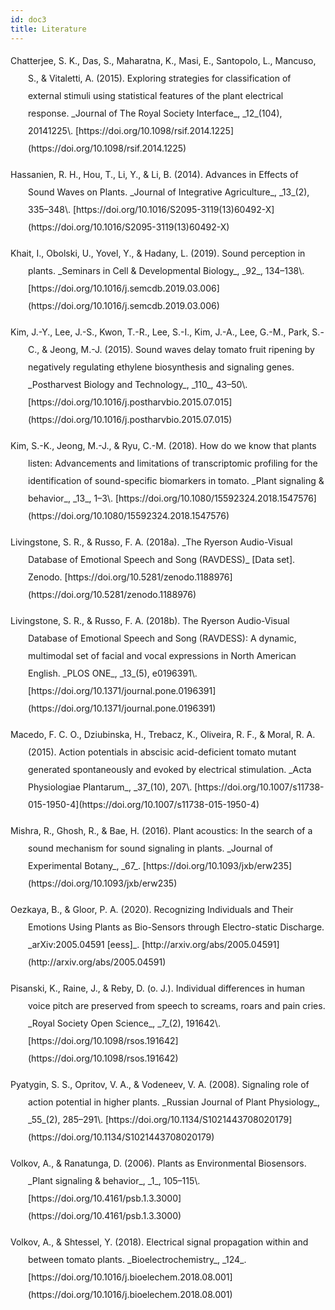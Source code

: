 ```yaml
---
id: doc3
title: Literature
---
```


<div class="csl-bib-body" style="line-height: 2; margin-left: 2em; text-indent:-2em;">

<div class="csl-entry">Chatterjee, S. K., Das, S., Maharatna, K., Masi, E., Santopolo, L., Mancuso, S., & Vitaletti, A. (2015). Exploring strategies for classification of external stimuli using statistical features of the plant electrical response. _Journal of The Royal Society Interface_, _12_(104), 20141225\. [https://doi.org/10.1098/rsif.2014.1225](https://doi.org/10.1098/rsif.2014.1225)</div>

<span class="Z3988" title="url_ver=Z39.88-2004&amp;ctx_ver=Z39.88-2004&amp;rfr_id=info%3Asid%2Fzotero.org%3A2&amp;rft_id=info%3Adoi%2F10.1098%2Frsif.2014.1225&amp;rft_val_fmt=info%3Aofi%2Ffmt%3Akev%3Amtx%3Ajournal&amp;rft.genre=article&amp;rft.atitle=Exploring%20strategies%20for%20classification%20of%20external%20stimuli%20using%20statistical%20features%20of%20the%20plant%20electrical%20response&amp;rft.jtitle=Journal%20of%20The%20Royal%20Society%20Interface&amp;rft.stitle=Journal%20of%20The%20Royal%20Society%20Interface&amp;rft.volume=12&amp;rft.issue=104&amp;rft.aufirst=Shre%20Kumar&amp;rft.aulast=Chatterjee&amp;rft.au=Shre%20Kumar%20Chatterjee&amp;rft.au=Saptarshi%20Das&amp;rft.au=Koushik%20Maharatna&amp;rft.au=Elisa%20Masi&amp;rft.au=Luisa%20Santopolo&amp;rft.au=Stefano%20Mancuso&amp;rft.au=Andrea%20Vitaletti&amp;rft.date=2015-03-06&amp;rft.pages=20141225"></span>

<div class="csl-entry">Hassanien, R. H., Hou, T., Li, Y., & Li, B. (2014). Advances in Effects of Sound Waves on Plants. _Journal of Integrative Agriculture_, _13_(2), 335–348\. [https://doi.org/10.1016/S2095-3119(13)60492-X](https://doi.org/10.1016/S2095-3119(13)60492-X)</div>

<span class="Z3988" title="url_ver=Z39.88-2004&amp;ctx_ver=Z39.88-2004&amp;rfr_id=info%3Asid%2Fzotero.org%3A2&amp;rft_id=info%3Adoi%2F10.1016%2FS2095-3119(13)60492-X&amp;rft_val_fmt=info%3Aofi%2Ffmt%3Akev%3Amtx%3Ajournal&amp;rft.genre=article&amp;rft.atitle=Advances%20in%20Effects%20of%20Sound%20Waves%20on%20Plants&amp;rft.jtitle=Journal%20of%20Integrative%20Agriculture&amp;rft.stitle=Journal%20of%20Integrative%20Agriculture&amp;rft.volume=13&amp;rft.issue=2&amp;rft.aufirst=Reda%20HE&amp;rft.aulast=Hassanien&amp;rft.au=Reda%20HE%20Hassanien&amp;rft.au=Tian-zhen%20Hou&amp;rft.au=Yu-feng%20Li&amp;rft.au=Bao-ming%20Li&amp;rft.date=2014-02-01&amp;rft.pages=335-348&amp;rft.spage=335&amp;rft.epage=348&amp;rft.issn=2095-3119&amp;rft.language=en"></span>

<div class="csl-entry">Khait, I., Obolski, U., Yovel, Y., & Hadany, L. (2019). Sound perception in plants. _Seminars in Cell & Developmental Biology_, _92_, 134–138\. [https://doi.org/10.1016/j.semcdb.2019.03.006](https://doi.org/10.1016/j.semcdb.2019.03.006)</div>

<span class="Z3988" title="url_ver=Z39.88-2004&amp;ctx_ver=Z39.88-2004&amp;rfr_id=info%3Asid%2Fzotero.org%3A2&amp;rft_id=info%3Adoi%2F10.1016%2Fj.semcdb.2019.03.006&amp;rft_val_fmt=info%3Aofi%2Ffmt%3Akev%3Amtx%3Ajournal&amp;rft.genre=article&amp;rft.atitle=Sound%20perception%20in%20plants&amp;rft.jtitle=Seminars%20in%20Cell%20%26%20Developmental%20Biology&amp;rft.stitle=Seminars%20in%20Cell%20%26%20Developmental%20Biology&amp;rft.volume=92&amp;rft.aufirst=I.&amp;rft.aulast=Khait&amp;rft.au=I.%20Khait&amp;rft.au=U.%20Obolski&amp;rft.au=Y.%20Yovel&amp;rft.au=L.%20Hadany&amp;rft.date=2019-08-01&amp;rft.pages=134-138&amp;rft.spage=134&amp;rft.epage=138&amp;rft.issn=1084-9521&amp;rft.language=en"></span>

<div class="csl-entry">Kim, J.-Y., Lee, J.-S., Kwon, T.-R., Lee, S.-I., Kim, J.-A., Lee, G.-M., Park, S.-C., & Jeong, M.-J. (2015). Sound waves delay tomato fruit ripening by negatively regulating ethylene biosynthesis and signaling genes. _Postharvest Biology and Technology_, _110_, 43–50\. [https://doi.org/10.1016/j.postharvbio.2015.07.015](https://doi.org/10.1016/j.postharvbio.2015.07.015)</div>

<span class="Z3988" title="url_ver=Z39.88-2004&amp;ctx_ver=Z39.88-2004&amp;rfr_id=info%3Asid%2Fzotero.org%3A2&amp;rft_id=info%3Adoi%2F10.1016%2Fj.postharvbio.2015.07.015&amp;rft_val_fmt=info%3Aofi%2Ffmt%3Akev%3Amtx%3Ajournal&amp;rft.genre=article&amp;rft.atitle=Sound%20waves%20delay%20tomato%20fruit%20ripening%20by%20negatively%20regulating%20ethylene%20biosynthesis%20and%20signaling%20genes&amp;rft.jtitle=Postharvest%20Biology%20and%20Technology&amp;rft.stitle=Postharvest%20Biology%20and%20Technology&amp;rft.volume=110&amp;rft.aufirst=Joo-Yeol&amp;rft.aulast=Kim&amp;rft.au=Joo-Yeol%20Kim&amp;rft.au=Jin-Su%20Lee&amp;rft.au=Taek-Ryoun%20Kwon&amp;rft.au=Soo-In%20Lee&amp;rft.au=Jin-A.%20Kim&amp;rft.au=Gyu-Myoung%20Lee&amp;rft.au=Soo-Chul%20Park&amp;rft.au=Mi-Jeong%20Jeong&amp;rft.date=2015-12-01&amp;rft.pages=43-50&amp;rft.spage=43&amp;rft.epage=50&amp;rft.issn=0925-5214&amp;rft.language=en"></span>

<div class="csl-entry">Kim, S.-K., Jeong, M.-J., & Ryu, C.-M. (2018). How do we know that plants listen: Advancements and limitations of transcriptomic profiling for the identification of sound-specific biomarkers in tomato. _Plant signaling & behavior_, _13_, 1–3\. [https://doi.org/10.1080/15592324.2018.1547576](https://doi.org/10.1080/15592324.2018.1547576)</div>

<span class="Z3988" title="url_ver=Z39.88-2004&amp;ctx_ver=Z39.88-2004&amp;rfr_id=info%3Asid%2Fzotero.org%3A2&amp;rft_id=info%3Adoi%2F10.1080%2F15592324.2018.1547576&amp;rft_val_fmt=info%3Aofi%2Ffmt%3Akev%3Amtx%3Ajournal&amp;rft.genre=article&amp;rft.atitle=How%20do%20we%20know%20that%20plants%20listen%3A%20Advancements%20and%20limitations%20of%20transcriptomic%20profiling%20for%20the%20identification%20of%20sound-specific%20biomarkers%20in%20tomato&amp;rft.jtitle=Plant%20signaling%20%26%20behavior&amp;rft.stitle=Plant%20signaling%20%26%20behavior&amp;rft.volume=13&amp;rft.aufirst=Seon-Kyu&amp;rft.aulast=Kim&amp;rft.au=Seon-Kyu%20Kim&amp;rft.au=Mi-Jeong%20Jeong&amp;rft.au=Choong-Min%20Ryu&amp;rft.date=2018-11-16&amp;rft.pages=1-3&amp;rft.spage=1&amp;rft.epage=3"></span>

<div class="csl-entry">Livingstone, S. R., & Russo, F. A. (2018a). _The Ryerson Audio-Visual Database of Emotional Speech and Song (RAVDESS)_ [Data set]. Zenodo. [https://doi.org/10.5281/zenodo.1188976](https://doi.org/10.5281/zenodo.1188976)</div>

<span class="Z3988" title="url_ver=Z39.88-2004&amp;ctx_ver=Z39.88-2004&amp;rfr_id=info%3Asid%2Fzotero.org%3A2&amp;rft_val_fmt=info%3Aofi%2Ffmt%3Akev%3Amtx%3Adc&amp;rft.type=document&amp;rft.title=The%20Ryerson%20Audio-Visual%20Database%20of%20Emotional%20Speech%20and%20Song%20(RAVDESS)&amp;rft.publisher=Zenodo&amp;rft.description=Citing%20the%20RAVDESS%20The%20RAVDESS%20is%20released%20under%20a%20Creative%20Commons%20Attribution%20license%2C%20so%20please%20cite%20the%20RAVDESS%20if%20it%20is%20used%20in%20your%20work%20in%20any%20form.%C2%A0%20Published%20academic%20papers%20should%20use%20the%20academic%20paper%20citation%20for%20our%20PLoS1%20paper.%C2%A0%20Personal%20works%2C%20such%20as%20machine%20learning%20projects%2Fblog%20posts%2C%20should%20provide%20a%20URL%20to%20this%20Zenodo%20page%2C%20though%20a%20reference%20to%20our%20PLoS1%20paper%20would%20also%20be%20appreciated.%20Academic%20paper%20citation%20Livingstone%20SR%2C%20Russo%20FA%20(2018)%20The%20Ryerson%20Audio-Visual%20Database%20of%20Emotional%20Speech%20and%20Song%20(RAVDESS)%3A%20A%20dynamic%2C%20multimodal%20set%20of%20facial%20and%20vocal%20expressions%20in%20North%20American%20English.%20PLoS%20ONE%2013(5)%3A%20e0196391.%20https%3A%2F%2Fdoi.org%2F10.1371%2Fjournal.pone.0196391.%20Personal%20use%20citation%20Include%20a%20link%20to%20this%20Zenodo%20page%20-%20https%3A%2F%2Fzenodo.org%2Frecord%2F1188976%20Commercial%20Licenses%20Commercial%20licenses%20for%20the%20RAVDESS%20can%20be%20purchased.%C2%A0%20For%20more%20information%2C%20please%20visit%20our%20license%20fee%20page%2C%20or%20contact%20us%20at%20ravdess%40gmail.com.%20Contact%20Information%20If%20you%20would%20like%20further%20information%20about%20the%20RAVDESS%2C%20to%20purchase%20a%20commercial%20license%2C%20or%20if%20you%20experience%20any%20issues%20downloading%20files%2C%20please%20contact%20us%20at%20ravdess%40gmail.com.%20Example%20Videos%20Watch%20a%20sample%20of%20the%20RAVDESS%20speech%20and%20song%20videos.%20Emotion%20Classification%20Users%20If%20you're%20interested%20in%20using%20machine%20learning%20to%20classify%20emotional%20expressions%20with%20the%20RAVDESS%2C%20please%20see%20our%20new%20RAVDESS%20Facial%20Landmark%20Tracking%20data%20set%20%5BZenodo%20project%20page%5D.%20Construction%20and%20Validation%20Full%20details%20on%20the%20construction%20and%20perceptual%20validation%20of%20the%20RAVDESS%20are%20described%20in%20our%20PLoS%20ONE%20paper%20-%20https%3A%2F%2Fdoi.org%2F10.1371%2Fjournal.pone.0196391.%20The%20RAVDESS%20contains%207356%20files.%20Each%20file%C2%A0was%20rated%2010%20times%20on%20emotional%20validity%2C%20intensity%2C%20and%20genuineness.%20Ratings%20were%20provided%20by%20247%20individuals%20who%20were%20characteristic%20of%20untrained%20adult%20research%20participants%20from%20North%20America.%20A%20further%20set%20of%2072%20participants%20provided%20test-retest%20data.%20High%20levels%20of%20emotional%20validity%2C%20interrater%20reliability%2C%C2%A0and%20test-retest%20intrarater%20reliability%20were%20reported.%20Validation%20data%20is%20open-access%2C%20and%20can%20be%20downloaded%20along%20with%20our%20paper%20from%20PLoS%20ONE.%20Description%20The%20Ryerson%20Audio-Visual%20Database%20of%20Emotional%20Speech%20and%20Song%20(RAVDESS)%20contains%207356%20files%20(total%20size%3A%2024.8%20GB).%20The%20database%20contains%2024%20professional%20actors%20(12%20female%2C%2012%20male)%2C%20vocalizing%20two%20lexically-matched%20statements%20in%20a%20neutral%20North%20American%20accent.%20Speech%20includes%20calm%2C%20happy%2C%20sad%2C%20angry%2C%20fearful%2C%20surprise%2C%20and%20disgust%20expressions%2C%20and%20song%20contains%20calm%2C%20happy%2C%20sad%2C%20angry%2C%20and%20fearful%20emotions.%20Each%20expression%20is%20produced%20at%20two%20levels%20of%20emotional%20intensity%20(normal%2C%20strong)%2C%20with%20an%20additional%20neutral%20expression.%20All%20conditions%20are%20available%20in%20three%20modality%20formats%3A%20Audio-only%C2%A0(16bit%2C%2048kHz%20.wav)%2C%20Audio-Video%20(720p%20H.264%2C%20AAC%2048kHz%2C%20.mp4)%2C%20and%20Video-only%20(no%20sound).%C2%A0%C2%A0Note%2C%20there%20are%20no%20song%20files%20for%20Actor_18.%20Audio-only%C2%A0files%20Audio-only%20files%20of%20all%20actors%20(01-24)%20are%20available%20as%20two%20separate%20zip%20files%20(~200%20MB%20each)%3A%20Speech%20file%20(Audio_Speech_Actors_01-24.zip%2C%20215%20MB)%20contains%201440%20files%3A%2060%20trials%20per%20actor%20x%2024%20actors%20%3D%201440.%C2%A0%20Song%20file%20(Audio_Song_Actors_01-24.zip%2C%20198%20MB)%20contains%201012%20files%3A%2044%20trials%20per%20actor%20x%2023%20actors%20%3D%201012.%20Audio-Visual%20and%20Video-only%20files%20Video%20files%20are%20provided%20as%20separate%20zip%20downloads%20for%20each%20actor%20(01-24%2C%20~500%20MB%20each)%2C%20and%20are%20split%20into%20separate%20speech%20and%20song%20downloads%3A%20Speech%20files%20(Video_Speech_Actor_01.zip%20to%20Video_Speech_Actor_24.zip)%20collectively%20contains%202880%20files%3A%2060%20trials%20per%20actor%20x%202%20modalities%20(AV%2C%20VO)%20x%C2%A024%20actors%C2%A0%3D%202880.%20Song%20files%20(Video_Song_Actor_01.zip%20to%20Video_Song_Actor_24.zip)%20collectively%20contains%202024%20files%3A%2044%20trials%20per%20actor%20x%202%20modalities%20(AV%2C%20VO)%20x%C2%A023%20actors%C2%A0%3D%202024.%20File%20Summary%20In%20total%2C%20the%20RAVDESS%20collection%20includes%207356%20files%20(2880%2B2024%2B1440%2B1012%20files).%20File%20naming%20convention%20Each%20of%20the%207356%20RAVDESS%20files%20has%20a%20unique%20filename.%20The%20filename%20consists%20of%20a%207-part%20numerical%20identifier%20(e.g.%2C%2002-01-06-01-02-01-12.mp4).%20These%20identifiers%20define%20the%20stimulus%20characteristics%3A%C2%A0%20Filename%20identifiers%C2%A0%20Modality%20(01%20%3D%20full-AV%2C%2002%20%3D%20video-only%2C%2003%20%3D%20audio-only).%20Vocal%20channel%20(01%20%3D%20speech%2C%2002%20%3D%20song).%20Emotion%20(01%20%3D%20neutral%2C%2002%20%3D%20calm%2C%2003%20%3D%20happy%2C%2004%20%3D%20sad%2C%2005%20%3D%20angry%2C%2006%20%3D%20fearful%2C%2007%20%3D%20disgust%2C%2008%20%3D%20surprised).%20Emotional%20intensity%20(01%20%3D%20normal%2C%2002%20%3D%20strong).%20NOTE%3A%20There%20is%20no%20strong%20intensity%20for%20the%20'neutral'%20emotion.%20Statement%20(01%20%3D%20%22Kids%20are%20talking%20by%20the%20door%22%2C%2002%20%3D%20%22Dogs%20are%20sitting%20by%20the%20door%22).%20Repetition%20(01%20%3D%201st%20repetition%2C%2002%20%3D%202nd%20repetition).%20Actor%20(01%20to%2024.%20Odd%20numbered%20actors%20are%20male%2C%20even%20numbered%20actors%20are%20female).%20Filename%20example%3A%2002-01-06-01-02-01-12.mp4%C2%A0%20Video-only%20(02)%20Speech%20(01)%20Fearful%20(06)%20Normal%20intensity%20(01)%20Statement%20%22dogs%22%20(02)%201st%20Repetition%20(01)%2012th%20Actor%20(12)%20Female%2C%20as%20the%20actor%20ID%20number%20is%20even.%20License%20information%20The%20RAVDESS%20is%20released%20under%20a%20Creative%20Commons%20Attribution-NonCommercial-ShareAlike%204.0%20International%20License%2C%C2%A0CC%20BY-NC-SA%204.0%C2%A0%20Commercial%20licenses%20for%20the%20RAVDESS%20can%20also%20be%20purchased.%C2%A0%20For%20more%20information%2C%20please%20visit%20our%20license%20fee%20page%2C%20or%20contact%20us%20at%20ravdess%40gmail.com.%20Related%20Data%20sets%20RAVDESS%20Facial%20Landmark%20Tracking%20data%20set%20%5BZenodo%20project%20page%5D.&amp;rft.identifier=https%3A%2F%2Fzenodo.org%2Frecord%2F1188976%23.YLDGaJMzako&amp;rft.aufirst=Steven%20R.&amp;rft.aulast=Livingstone&amp;rft.au=Steven%20R.%20Livingstone&amp;rft.au=Frank%20A.%20Russo&amp;rft.date=2018-04-05"></span>

<div class="csl-entry">Livingstone, S. R., & Russo, F. A. (2018b). The Ryerson Audio-Visual Database of Emotional Speech and Song (RAVDESS): A dynamic, multimodal set of facial and vocal expressions in North American English. _PLOS ONE_, _13_(5), e0196391\. [https://doi.org/10.1371/journal.pone.0196391](https://doi.org/10.1371/journal.pone.0196391)</div>

<span class="Z3988" title="url_ver=Z39.88-2004&amp;ctx_ver=Z39.88-2004&amp;rfr_id=info%3Asid%2Fzotero.org%3A2&amp;rft_id=info%3Adoi%2F10.1371%2Fjournal.pone.0196391&amp;rft_val_fmt=info%3Aofi%2Ffmt%3Akev%3Amtx%3Ajournal&amp;rft.genre=article&amp;rft.atitle=The%20Ryerson%20Audio-Visual%20Database%20of%20Emotional%20Speech%20and%20Song%20(RAVDESS)%3A%20A%20dynamic%2C%20multimodal%20set%20of%20facial%20and%20vocal%20expressions%20in%20North%20American%20English&amp;rft.jtitle=PLOS%20ONE&amp;rft.stitle=PLOS%20ONE&amp;rft.volume=13&amp;rft.issue=5&amp;rft.aufirst=Steven%20R.&amp;rft.aulast=Livingstone&amp;rft.au=Steven%20R.%20Livingstone&amp;rft.au=Frank%20A.%20Russo&amp;rft.date=2018-05-16&amp;rft.pages=e0196391&amp;rft.issn=1932-6203&amp;rft.language=en"></span>

<div class="csl-entry">Macedo, F. C. O., Dziubinska, H., Trebacz, K., Oliveira, R. F., & Moral, R. A. (2015). Action potentials in abscisic acid-deficient tomato mutant generated spontaneously and evoked by electrical stimulation. _Acta Physiologiae Plantarum_, _37_(10), 207\. [https://doi.org/10.1007/s11738-015-1950-4](https://doi.org/10.1007/s11738-015-1950-4)</div>

<span class="Z3988" title="url_ver=Z39.88-2004&amp;ctx_ver=Z39.88-2004&amp;rfr_id=info%3Asid%2Fzotero.org%3A2&amp;rft_id=info%3Adoi%2F10.1007%2Fs11738-015-1950-4&amp;rft_val_fmt=info%3Aofi%2Ffmt%3Akev%3Amtx%3Ajournal&amp;rft.genre=article&amp;rft.atitle=Action%20potentials%20in%20abscisic%20acid-deficient%20tomato%20mutant%20generated%20spontaneously%20and%20evoked%20by%20electrical%20stimulation&amp;rft.jtitle=Acta%20Physiologiae%20Plantarum&amp;rft.stitle=Acta%20Physiol%20Plant&amp;rft.volume=37&amp;rft.issue=10&amp;rft.aufirst=F.%20C.%20O.&amp;rft.aulast=Macedo&amp;rft.au=F.%20C.%20O.%20Macedo&amp;rft.au=H.%20Dziubinska&amp;rft.au=K.%20Trebacz&amp;rft.au=R.%20F.%20Oliveira&amp;rft.au=R.%20A.%20Moral&amp;rft.date=2015-09-18&amp;rft.pages=207&amp;rft.issn=1861-1664&amp;rft.language=en"></span>

<div class="csl-entry">Mishra, R., Ghosh, R., & Bae, H. (2016). Plant acoustics: In the search of a sound mechanism for sound signaling in plants. _Journal of Experimental Botany_, _67_. [https://doi.org/10.1093/jxb/erw235](https://doi.org/10.1093/jxb/erw235)</div>

<span class="Z3988" title="url_ver=Z39.88-2004&amp;ctx_ver=Z39.88-2004&amp;rfr_id=info%3Asid%2Fzotero.org%3A2&amp;rft_id=info%3Adoi%2F10.1093%2Fjxb%2Ferw235&amp;rft_val_fmt=info%3Aofi%2Ffmt%3Akev%3Amtx%3Ajournal&amp;rft.genre=article&amp;rft.atitle=Plant%20acoustics%3A%20In%20the%20search%20of%20a%20sound%20mechanism%20for%20sound%20signaling%20in%20plants&amp;rft.jtitle=Journal%20of%20Experimental%20Botany&amp;rft.stitle=Journal%20of%20Experimental%20Botany&amp;rft.volume=67&amp;rft.aufirst=Ratnesh&amp;rft.aulast=Mishra&amp;rft.au=Ratnesh%20Mishra&amp;rft.au=Ritesh%20Ghosh&amp;rft.au=Hanhong%20Bae&amp;rft.date=2016-05-26"></span>

<div class="csl-entry">Oezkaya, B., & Gloor, P. A. (2020). Recognizing Individuals and Their Emotions Using Plants as Bio-Sensors through Electro-static Discharge. _arXiv:2005.04591 [eess]_. [http://arxiv.org/abs/2005.04591](http://arxiv.org/abs/2005.04591)</div>

<span class="Z3988" title="url_ver=Z39.88-2004&amp;ctx_ver=Z39.88-2004&amp;rfr_id=info%3Asid%2Fzotero.org%3A2&amp;rft_val_fmt=info%3Aofi%2Ffmt%3Akev%3Amtx%3Ajournal&amp;rft.genre=article&amp;rft.atitle=Recognizing%20Individuals%20and%20Their%20Emotions%20Using%20Plants%20as%20Bio-Sensors%20through%20Electro-static%20Discharge&amp;rft.jtitle=arXiv%3A2005.04591%20%5Beess%5D&amp;rft.aufirst=Buenyamin&amp;rft.aulast=Oezkaya&amp;rft.au=Buenyamin%20Oezkaya&amp;rft.au=Peter%20A.%20Gloor&amp;rft.date=2020-05-10"></span>

<div class="csl-entry">Pisanski, K., Raine, J., & Reby, D. (o. J.). Individual differences in human voice pitch are preserved from speech to screams, roars and pain cries. _Royal Society Open Science_, _7_(2), 191642\. [https://doi.org/10.1098/rsos.191642](https://doi.org/10.1098/rsos.191642)</div>

<span class="Z3988" title="url_ver=Z39.88-2004&amp;ctx_ver=Z39.88-2004&amp;rfr_id=info%3Asid%2Fzotero.org%3A2&amp;rft_id=info%3Adoi%2F10.1098%2Frsos.191642&amp;rft_val_fmt=info%3Aofi%2Ffmt%3Akev%3Amtx%3Ajournal&amp;rft.genre=article&amp;rft.atitle=Individual%20differences%20in%20human%20voice%20pitch%20are%20preserved%20from%20speech%20to%20screams%2C%20roars%20and%20pain%20cries&amp;rft.jtitle=Royal%20Society%20Open%20Science&amp;rft.stitle=Royal%20Society%20Open%20Science&amp;rft.volume=7&amp;rft.issue=2&amp;rft.aufirst=Katarzyna&amp;rft.aulast=Pisanski&amp;rft.au=Katarzyna%20Pisanski&amp;rft.au=Jordan%20Raine&amp;rft.au=David%20Reby&amp;rft.pages=191642"></span>

<div class="csl-entry">Pyatygin, S. S., Opritov, V. A., & Vodeneev, V. A. (2008). Signaling role of action potential in higher plants. _Russian Journal of Plant Physiology_, _55_(2), 285–291\. [https://doi.org/10.1134/S1021443708020179](https://doi.org/10.1134/S1021443708020179)</div>

<span class="Z3988" title="url_ver=Z39.88-2004&amp;ctx_ver=Z39.88-2004&amp;rfr_id=info%3Asid%2Fzotero.org%3A2&amp;rft_id=info%3Adoi%2F10.1134%2FS1021443708020179&amp;rft_val_fmt=info%3Aofi%2Ffmt%3Akev%3Amtx%3Ajournal&amp;rft.genre=article&amp;rft.atitle=Signaling%20role%20of%20action%20potential%20in%20higher%20plants&amp;rft.jtitle=Russian%20Journal%20of%20Plant%20Physiology&amp;rft.stitle=Russ%20J%20Plant%20Physiol&amp;rft.volume=55&amp;rft.issue=2&amp;rft.aufirst=S.%20S.&amp;rft.aulast=Pyatygin&amp;rft.au=S.%20S.%20Pyatygin&amp;rft.au=V.%20A.%20Opritov&amp;rft.au=V.%20A.%20Vodeneev&amp;rft.date=2008-03-01&amp;rft.pages=285-291&amp;rft.spage=285&amp;rft.epage=291&amp;rft.issn=1608-3407&amp;rft.language=en"></span>

<div class="csl-entry">Volkov, A., & Ranatunga, D. (2006). Plants as Environmental Biosensors. _Plant signaling & behavior_, _1_, 105–115\. [https://doi.org/10.4161/psb.1.3.3000](https://doi.org/10.4161/psb.1.3.3000)</div>

<span class="Z3988" title="url_ver=Z39.88-2004&amp;ctx_ver=Z39.88-2004&amp;rfr_id=info%3Asid%2Fzotero.org%3A2&amp;rft_id=info%3Adoi%2F10.4161%2Fpsb.1.3.3000&amp;rft_val_fmt=info%3Aofi%2Ffmt%3Akev%3Amtx%3Ajournal&amp;rft.genre=article&amp;rft.atitle=Plants%20as%20Environmental%20Biosensors&amp;rft.jtitle=Plant%20signaling%20%26%20behavior&amp;rft.stitle=Plant%20signaling%20%26%20behavior&amp;rft.volume=1&amp;rft.aufirst=Alexander&amp;rft.aulast=Volkov&amp;rft.au=Alexander%20Volkov&amp;rft.au=Don%20Ranatunga&amp;rft.date=2006-06-01&amp;rft.pages=105-15&amp;rft.spage=105&amp;rft.epage=15"></span>

<div class="csl-entry">Volkov, A., & Shtessel, Y. (2018). Electrical signal propagation within and between tomato plants. _Bioelectrochemistry_, _124_. [https://doi.org/10.1016/j.bioelechem.2018.08.001](https://doi.org/10.1016/j.bioelechem.2018.08.001)</div>

<span class="Z3988" title="url_ver=Z39.88-2004&amp;ctx_ver=Z39.88-2004&amp;rfr_id=info%3Asid%2Fzotero.org%3A2&amp;rft_id=info%3Adoi%2F10.1016%2Fj.bioelechem.2018.08.001&amp;rft_val_fmt=info%3Aofi%2Ffmt%3Akev%3Amtx%3Ajournal&amp;rft.genre=article&amp;rft.atitle=Electrical%20signal%20propagation%20within%20and%20between%20tomato%20plants&amp;rft.jtitle=Bioelectrochemistry&amp;rft.stitle=Bioelectrochemistry&amp;rft.volume=124&amp;rft.aufirst=Alexander&amp;rft.aulast=Volkov&amp;rft.au=Alexander%20Volkov&amp;rft.au=Yuri%20Shtessel&amp;rft.date=2018-08-01"></span></div>


